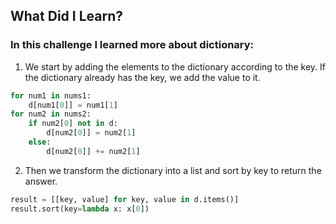 ## What Did I Learn?

### In this challenge I learned more about dictionary:

1. We start by adding the elements to the dictionary according to the key. If the dictionary already has the key, we add the value to it.
```python
for num1 in nums1:
    d[num1[0]] = num1[1]
for num2 in nums2:
    if num2[0] not in d:
        d[num2[0]] = num2[1]
    else:
        d[num2[0]] += num2[1]
```

2. Then we transform the dictionary into a list and sort by key to return the answer.
```python
result = [[key, value] for key, value in d.items()]
result.sort(key=lambda x: x[0])
```